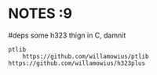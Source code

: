 # NOTES :9

#deps
    some h323 thign in C, damnit

    ptlib
        https://github.com/willamowius/ptlib
    https://github.com/willamowius/h323plus


